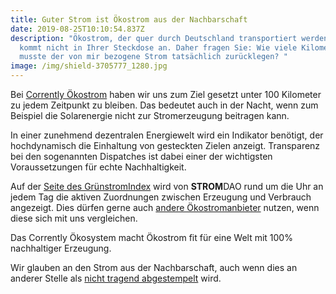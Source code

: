 ```yaml
---
title: Guter Strom ist Ökostrom aus der Nachbarschaft
date: 2019-08-25T10:10:54.837Z
description: "Ökostrom, der quer durch Deutschland transportiert werden muss,
  kommt nicht in Ihrer Steckdose an. Daher fragen Sie: Wie viele Kilometer
  musste der von mir bezogene Strom tatsächlich zurücklegen? "
image: /img/shield-3705777_1280.jpg
---
```

Bei [Corrently Ökostrom](https://corrently.de/) haben wir uns zum Ziel gesetzt unter 100 Kilometer zu jedem Zeitpunkt zu bleiben. Das bedeutet auch in der Nacht, wenn zum Beispiel die Solarenergie nicht zur Stromerzeugung beitragen kann.  

In einer zunehmend dezentralen Energiewelt wird ein Indikator benötigt, der hochdynamisch die Einhaltung von gesteckten Zielen anzeigt. Transparenz bei den sogenannten Dispatches ist dabei einer der wichtigsten Voraussetzungen für echte Nachhaltigkeit.

Auf der [Seite des GrünstromIndex](https://gruenstromindex.de/) wird von **STROM**DAO rund um die Uhr an jedem Tag die aktiven Zuordnungen zwischen Erzeugung und Verbrauch angezeigt. Dies dürfen gerne auch [andere Ökostromanbieter](https://blog.stromhaltig.de/2019/08/jetzt-fuer-die-zukunft-handeln/) nutzen, wenn diese sich mit uns vergleichen.

Das Corrently Ökosystem macht Ökostrom fit für eine Welt mit 100% nachhaltiger Erzeugung. 

Wir glauben an den Strom aus der Nachbarschaft, auch wenn dies an anderer Stelle als [nicht tragend abgestempelt](https://blog.stromhaltig.de/2019/08/p2p-stromhandel-kann-nicht-funktionieren-aber/) wird.